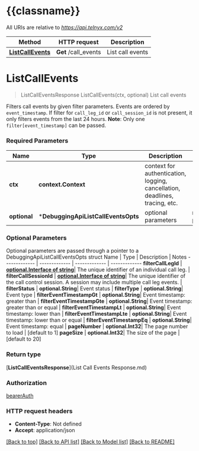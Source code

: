 # {{classname}}

All URIs are relative to *https://api.telnyx.com/v2*

Method | HTTP request | Description
------------- | ------------- | -------------
[**ListCallEvents**](DebuggingApi.md#ListCallEvents) | **Get** /call_events | List call events

# **ListCallEvents**
> ListCallEventsResponse ListCallEvents(ctx, optional)
List call events

Filters call events by given filter parameters. Events are ordered by `event_timestamp`. If filter for `call_leg_id` or `call_session_id` is not present, it only filters events from the last 24 hours.  **Note**: Only one `filter[event_timestamp]` can be passed. 

### Required Parameters

Name | Type | Description  | Notes
------------- | ------------- | ------------- | -------------
 **ctx** | **context.Context** | context for authentication, logging, cancellation, deadlines, tracing, etc.
 **optional** | ***DebuggingApiListCallEventsOpts** | optional parameters | nil if no parameters

### Optional Parameters
Optional parameters are passed through a pointer to a DebuggingApiListCallEventsOpts struct
Name | Type | Description  | Notes
------------- | ------------- | ------------- | -------------
 **filterCallLegId** | [**optional.Interface of string**](.md)| The unique identifier of an individual call leg. | 
 **filterCallSessionId** | [**optional.Interface of string**](.md)| The unique identifier of the call control session. A session may include multiple call leg events. | 
 **filterStatus** | **optional.String**| Event status | 
 **filterType** | **optional.String**| Event type | 
 **filterEventTimestampGt** | **optional.String**| Event timestamp: greater than | 
 **filterEventTimestampGte** | **optional.String**| Event timestamp: greater than or equal | 
 **filterEventTimestampLt** | **optional.String**| Event timestamp: lower than | 
 **filterEventTimestampLte** | **optional.String**| Event timestamp: lower than or equal | 
 **filterEventTimestampEq** | **optional.String**| Event timestamp: equal | 
 **pageNumber** | **optional.Int32**| The page number to load | [default to 1]
 **pageSize** | **optional.Int32**| The size of the page | [default to 20]

### Return type

[**ListCallEventsResponse**](List Call Events Response.md)

### Authorization

[bearerAuth](../README.md#bearerAuth)

### HTTP request headers

 - **Content-Type**: Not defined
 - **Accept**: application/json

[[Back to top]](#) [[Back to API list]](../README.md#documentation-for-api-endpoints) [[Back to Model list]](../README.md#documentation-for-models) [[Back to README]](../README.md)

